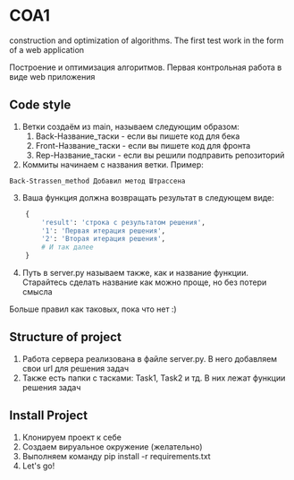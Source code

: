 # COA1
construction and optimization of algorithms. The first test work in the form of a web application

Построение и оптимизация алгоритмов. Первая контрольная работа в виде web приложения

## Code style

1. Ветки создаём из main, называем следующим образом:
   1. Back-Название_таски - если вы пишете код для бека
   2. Front-Название_таски - если вы пишете код для фронта
   3. Rep-Название_таски - если вы решили подправить репозиторий
2. Коммиты начинаем с названия ветки. Пример:
```text
Back-Strassen_method Добавил метод Штрассена
```
3. Ваша функция должна возвращать результат в следующем виде:
```Python
    { 
        'result': 'строка с результатом решения',
        '1': 'Первая итерация решения',
        '2': 'Вторая итерация решения',
        # И так далее
    }
```
4. Путь в server.py называем также, как и название функции. 
Старайтесь сделать название как можно проще, но без потери смысла


Больше правил как таковых, пока что нет :)

## Structure of project

1. Работа сервера реализована в файле server.py. В него добавляем свои url для решения задач
2. Также есть папки с тасками: Task1, Task2 и тд. В них лежат функции решения задач


## Install Project

1. Клонируем проект к себе
2. Создаем вируальное окружение (желательно)
3. Выполняем команду pip install -r requirements.txt
4. Let's go!